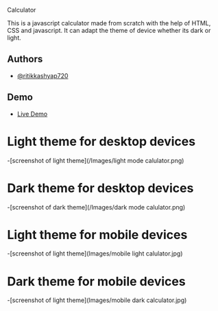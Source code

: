 
Calculator 

This is a javascript calculator made from scratch with the help of HTML, CSS and javascript. 
It can adapt the theme of device whether its dark or light.


## Authors

- [@ritikkashyap720](https://github.com/ritikkashyap720)


## Demo

- [Live Demo](https://github.com/ritikkashyap720)

# Light theme for desktop devices
-[screenshot of light theme](/Images/light mode calulator.png)


# Dark theme for desktop devices
-[screenshot of dark theme](/Images/dark mode calulator.png)

# Light theme for mobile devices
-[screenshot of light theme](Images/mobile light calulator.jpg)

# Dark theme for mobile devices
-[screenshot of light theme](Images/mobile dark calculator.jpg)



